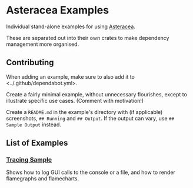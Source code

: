 # Asteracea Examples

Individual stand-alone examples for using [Asteracea](../README.md).

These are separated out into their own crates to make dependency management more organised.

## Contributing

When adding an example, make sure to also add it to <../.github/dependabot.yml>.

Create a fairly minimal example, without unnecessary flourishes, except to illustrate specific use cases. (Comment with motivation!)

Create a `README.md` in the example's directory with (if applicable) screenshots, `## Running` and `## Output`. If the output can vary, use `## Sample Output` instead.

## List of Examples

### [Tracing Sample](tracing-sample#tracing-sample)

Shows how to log GUI calls to the console or a file, and how to render flamegraphs and flamecharts.
